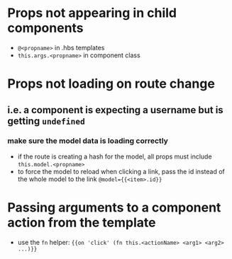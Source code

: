 # Props not appearing in child components

- `@<propname>` in .hbs templates
- `this.args.<propname>` in component class

# Props not loading on route change

## i.e. a component is expecting a username but is getting `undefined`

### make sure the model data is loading correctly

- if the route is creating a hash for the model, all props must include `this.model.<propname>`
- to force the model to reload when clicking a link, pass the id instead of the whole model to the link `@model={{<item>.id}}`

# Passing arguments to a component action from the template

- use the `fn` helper: `{{on 'click' (fn this.<actionName> <arg1> <arg2> ...)}}`
